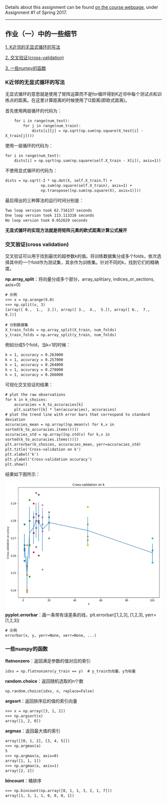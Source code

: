 Details about this assignment can be found [on the course webpage](http://cs231n.github.io/), under Assignment #1 of Spring 2017.

-----------------------------------------------------

## 作业（一）中的一些细节

[1. K近邻的无显式循环的写法](#K近邻的无显式循环的写法)<p>
[2. 交叉验证(cross-validation)](#交叉验证(cross-validation))<p>
[3. 一些numpy的函数](#一些numpy的函数)<p>

### K近邻的无显式循环的写法

无显式循环的意思就是使用了矩阵运算而不是for循环得到K近邻中每个测试点和训练点的距离。在这里计算距离的时候使用了l2距离(即欧式距离)。

首先使用两层循环的代码为：

	    for i in range(num_test):
			for j in range(num_train):
				dists[i][j] = np.sqrt(np.sum(np.square(X_test[i] - X_train[j])))

使用一层循环的代码为：

	for i in range(num_test):
		dists[i] = np.sqrt(np.sum(np.square(self.X_train - X[i]), axis=1))
		
不使用显式循环的代码为：

	dists = np.sqrt(-2 * np.dot(X, self.X_train.T) +
                    np.sum(np.square(self.X_train), axis=1) +
                    np.transpose([np.sum(np.square(X), axis=1)]))

最后得出的三种算法的运行时间分别是：

	Two loop version took 62.716137 seconds
	One loop version took 113.113316 seconds
	No loop version took 0.652629 seconds

**无显式循环的实现方法就是将矩阵元素的欧式距离计算公式展开**

### 交叉验证(cross validation)

交叉验证可以用于找到最优的超参数k的值。将训练数据集分成多个folds，依次选择其中的一个fold作为测试集，其余作为训练集。针对不同的k，找到它们的精确度。

**np.array_split**：将向量分成多个部分，array\_split(ary, indices_or_sections, axis=0)

	# 示例
	>>> x = np.arange(9.0)
	>>> np.split(x, 3)
	[array([ 0.,  1.,  2.]), array([ 3.,  4.,  5.]), array([ 6.,  7.,  8.])]

	# 分割数据集
	X_train_folds = np.array_split(X_train, num_folds)
	y_train_folds = np.array_split(y_train, num_folds)

例如分成5个fold，当k=1的时候：

	k = 1, accuracy = 0.263000
	k = 1, accuracy = 0.257000
	k = 1, accuracy = 0.264000
	k = 1, accuracy = 0.278000
	k = 1, accuracy = 0.266000

可视化交叉验证的结果：

	# plot the raw observations
	for k in k_choices:
	    accuracies = k_to_accuracies[k]
	    plt.scatter([k] * len(accuracies), accuracies)
	# plot the trend line with error bars that correspond to standard deviation
	accuracies_mean = np.array([np.mean(v) for k,v in sorted(k_to_accuracies.items())])
	accuracies_std = np.array([np.std(v) for k,v in sorted(k_to_accuracies.items())])
	plt.errorbar(k_choices, accuracies_mean, yerr=accuracies_std)
	plt.title('Cross-validation on k')
	plt.xlabel('k')
	plt.ylabel('Cross-validation accuracy')
	plt.show()

结果如下图所示：

<img src="./img/cross-validation-accuracy.png" width="600" align=center />

**pyplot.errorbar**：画一条带有误差条的线，plt.errorbar([1,2,3], [1,2,3], yerr=[1,2,3])

	# 示例
	errorbar(x, y, yerr=None, xerr=None, ...)  



### 一些numpy的函数

**flatnonzero**：返回满足参数的值对应的索引

	idxs = np.flatnonzero(y_train == y)  # y_train为向量，y为标量
	
**random.choice**：返回随机选取的n个数

	np.random.choice(idxs, n, replace=False)

**argsort**：返回排序后的值的索引向量

	>>> x = np.array([3, 1, 2])
	>>> np.argsort(x)
	array([1, 2, 0])

**argmax**：返回最大值的索引

	array([[0, 1, 2], [3, 4, 5]])
	>>> np.argmax(a)
	5
	>>> np.argmax(a, axis=0)
	array([1, 1, 1])
	>>> np.argmax(a, axis=1)
	array([2, 2])

**bincount**：桶排序

	>>> np.bincount(np.array([0, 1, 1, 3, 2, 1, 7]))
	array([1, 3, 1, 1, 0, 0, 0, 1])

